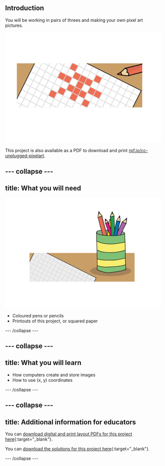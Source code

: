 ## Introduction

You will be working in pairs of threes and making your own pixel art pictures.

![hand drawn pixel art picture on graph paper](images/pixel-art-showcase.png)

This project is also available as a PDF to download and print [rpf.io/cc-unplugged-pixelart]([path](http://rpf.io/cc-unplugged-pixelart)).

--- collapse ---
---
title: What you will need
---

![square paper and colour pencils](images/what-you-need.png)

+ Coloured pens or pencils
+ Printouts of this project, or squared paper

--- /collapse ---

--- collapse ---
---
title: What you will learn
---

+ How computers create and store images
+ How to use (x, y) coordinates

--- /collapse ---

--- collapse ---
---
title: Additional information for educators
---

You can [download digital and print layout PDFs for this project here](http://rpf.io/p/en/pixel-art-unplugged-get){:target="_blank"}.

You can [download the solutions for this project here](http://rpf.io/p/en/pixel-art-unplugged-get){:target="_blank"}.

--- /collapse ---
